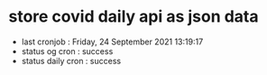 # store covid daily api as json data

- last cronjob : Friday, 24 September 2021 13:19:17
- status og cron : success
- status daily cron : success
      
      